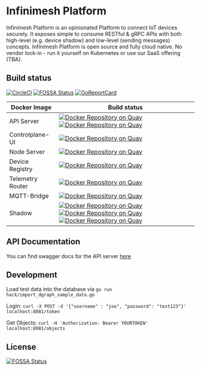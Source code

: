 # Infinimesh Platform
Infinimesh Platform is an opinionated Platform to connect IoT devices securely. It exposes simple to consume RESTful & gRPC APIs with both high-level (e.g. device shadow) and low-level (sending messages) concepts. Infinimesh Platform is open source and fully cloud native. No vendor lock-in - run it yourself on Kubernetes or use our SaaS offering (TBA).
## Build status
[![CircleCI](https://img.shields.io/circleci/project/github/infinimesh/infinimesh.svg)](https://circleci.com/gh/infinimesh/infinimesh/tree/master) [![FOSSA Status](https://app.fossa.io/api/projects/git%2Bgithub.com%2Finfinimesh%2Finfinimesh.svg?type=shield)](https://app.fossa.io/projects/git%2Bgithub.com%2Finfinimesh%2Finfinimesh?ref=badge_shield)
[![GoReportCard](https://goreportcard.com/badge/github.com/infinimesh/infinimesh)](https://goreportcard.com/report/github.com/infinimesh/infinimesh) 

| Docker Image  | Build status  |
| ------------- |---------------|
| API Server | [![Docker Repository on Quay](https://quay.io/repository/infinimesh/apiserver-rest/status "Docker Repository on Quay")](https://quay.io/repository/infinimesh/apiserver-rest) [![Docker Repository on Quay](https://quay.io/repository/infinimesh/apiserver/status "Docker Repository on Quay")](https://quay.io/repository/infinimesh/apiserver) |
| Controlplane-UI | [![Docker Repository on Quay](https://quay.io/repository/infinimesh/controlplane-ui/status "Docker Repository on Quay")](https://quay.io/repository/infinimesh/controlplane-ui) |
| Node Server | [![Docker Repository on Quay](https://quay.io/repository/infinimesh/nodeserver/status "Docker Repository on Quay")](https://quay.io/repository/infinimesh/nodeserver) |
| Device Registry | [![Docker Repository on Quay](https://quay.io/repository/infinimesh/device-registry/status "Docker Repository on Quay")](https://quay.io/repository/infinimesh/device-registry) |
| Telemetry Router | [![Docker Repository on Quay](https://quay.io/repository/infinimesh/telemetry-router/status "Docker Repository on Quay")](https://quay.io/repository/infinimesh/telemetry-router) |
| MQTT-Bridge | [![Docker Repository on Quay](https://quay.io/repository/infinimesh/mqtt-bridge/status "Docker Repository on Quay")](https://quay.io/repository/infinimesh/mqtt-bridge) |
| Shadow | [![Docker Repository on Quay](https://quay.io/repository/infinimesh/shadow-delta-merger/status "Docker Repository on Quay")](https://quay.io/repository/infinimesh/shadow-delta-merger) [![Docker Repository on Quay](https://quay.io/repository/infinimesh/shadow-api/status "Docker Repository on Quay")](https://quay.io/repository/infinimesh/shadow-api) [![Docker Repository on Quay](https://quay.io/repository/infinimesh/shadow-persister/status "Docker Repository on Quay")](https://quay.io/repository/infinimesh/shadow-persister) |

## API Documentation
You can find swagger docs for the API server [here](https://infinimesh.github.io/infinimesh/swagger-ui/)

## Development
Load test data into the database via `go run hack/import_dgraph_sample_data.go`

Login: `curl -X POST -d '{"username" : "joe", "password": "test123"}'  localhost:8081/token`

Get Objects: `curl -H 'Authorization: Bearer YOURTOKEN' localhost:8081/objects`


## License
[![FOSSA Status](https://app.fossa.io/api/projects/git%2Bgithub.com%2Finfinimesh%2Finfinimesh.svg?type=large)](https://app.fossa.io/projects/git%2Bgithub.com%2Finfinimesh%2Finfinimesh?ref=badge_large)
